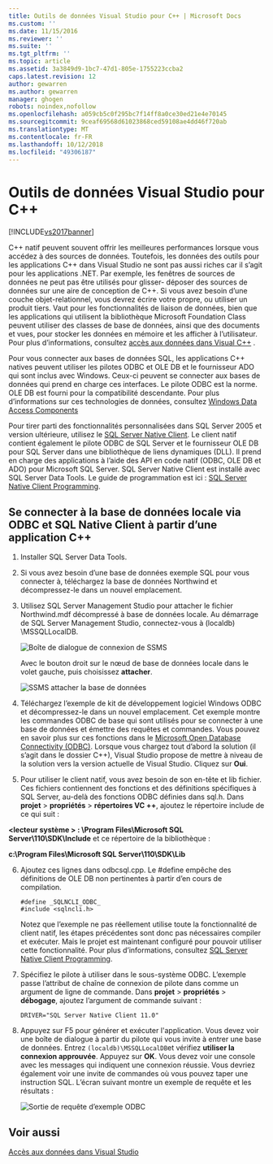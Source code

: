```yaml
---
title: Outils de données Visual Studio pour C++ | Microsoft Docs
ms.custom: ''
ms.date: 11/15/2016
ms.reviewer: ''
ms.suite: ''
ms.tgt_pltfrm: ''
ms.topic: article
ms.assetid: 3a3849d9-1bc7-47d1-805e-1755223ccba2
caps.latest.revision: 12
author: gewarren
ms.author: gewarren
manager: ghogen
robots: noindex,nofollow
ms.openlocfilehash: a059cb5c0f295bc7f14ff8a0ce30ed21e4e70145
ms.sourcegitcommit: 9ceaf69568d61023868ced59108ae4dd46f720ab
ms.translationtype: MT
ms.contentlocale: fr-FR
ms.lasthandoff: 10/12/2018
ms.locfileid: "49306187"
---
```

# <a name="visual-studio-data-tools-for-c"></a>Outils de données Visual Studio pour C++
[!INCLUDE[vs2017banner](../includes/vs2017banner.md)]

  
C++ natif peuvent souvent offrir les meilleures performances lorsque vous accédez à des sources de données. Toutefois, les données des outils pour les applications C++ dans Visual Studio ne sont pas aussi riches car il s’agit pour les applications .NET. Par exemple, les fenêtres de sources de données ne peut pas être utilisés pour glisser- déposer des sources de données sur une aire de conception de C++. Si vous avez besoin d’une couche objet-relationnel, vous devrez écrire votre propre, ou utiliser un produit tiers.  Vaut pour les fonctionnalités de liaison de données, bien que les applications qui utilisent la bibliothèque Microsoft Foundation Class peuvent utiliser des classes de base de données, ainsi que des documents et vues, pour stocker les données en mémoire et les afficher à l’utilisateur. Pour plus d’informations, consultez [accès aux données dans Visual C++](https://msdn.microsoft.com/library/7wtdsdkh.aspx) .  
  
 Pour vous connecter aux bases de données SQL, les applications C++ natives peuvent utiliser les pilotes ODBC et OLE DB et le fournisseur ADO qui sont inclus avec Windows.     Ceux-ci peuvent se connecter aux bases de données qui prend en charge ces interfaces. Le pilote ODBC est la norme. OLE DB est fourni pour la compatibilité descendante. Pour plus d’informations sur ces technologies de données, consultez [Windows Data Access Components](https://msdn.microsoft.com/library/windows/desktop/aa968814\(v=vs.85\).aspx)  
  
 Pour tirer parti des fonctionnalités personnalisées dans SQL Server 2005 et version ultérieure, utilisez le [SQL Server Native Client](https://msdn.microsoft.com/sqlserver/aa937733). Le client natif contient également le pilote ODBC de SQL Server et le fournisseur OLE DB pour SQL Server dans une bibliothèque de liens dynamiques (DLL). Il prend en charge des applications à l’aide des API en code natif (ODBC, OLE DB et ADO) pour Microsoft SQL Server.  SQL Server Native Client est installé avec SQL Server Data Tools. Le guide de programmation est ici : [SQL Server Native Client Programming](https://msdn.microsoft.com/library/ms130892.aspx).  
  
## <a name="to-connect-to-localdb-through-odbc-and-sql-native-client-from-a-c-application"></a>Se connecter à la base de données locale via ODBC et SQL Native Client à partir d’une application C++  
  
1.  Installer SQL Server Data Tools.  
  
2.  Si vous avez besoin d’une base de données exemple SQL pour vous connecter à, téléchargez la base de données Northwind et décompressez-le dans un nouvel emplacement.  
  
3.  Utilisez SQL Server Management Studio pour attacher le fichier Northwind.mdf décompressé à base de données locale. Au démarrage de SQL Server Management Studio, connectez-vous à (localdb) \MSSQLLocalDB.  
  
     ![Boîte de dialogue de connexion de SSMS](../data-tools/media/raddata-ssms-connect-dialog.png "raddata SSMS boîte de dialogue de connexion")  
  
     Avec le bouton droit sur le nœud de base de données locale dans le volet gauche, puis choisissez **attacher**.  
  
     ![SSMS attacher la base de données](../data-tools/media/raddata-ssms-attach-database.png "raddata SSMS attacher le base de données")  
  
4.  Téléchargez l’exemple de kit de développement logiciel Windows ODBC et décompressez-le dans un nouvel emplacement. Cet exemple montre les commandes ODBC de base qui sont utilisés pour se connecter à une base de données et émettre des requêtes et commandes. Vous pouvez en savoir plus sur ces fonctions dans le [Microsoft Open Database Connectivity (ODBC)](https://msdn.microsoft.com/library/windows/desktop/ms710252\(v=vs.85\).aspx). Lorsque vous chargez tout d’abord la solution (il s’agit dans le dossier C++), Visual Studio propose de mettre à niveau de la solution vers la version actuelle de Visual Studio. Cliquez sur **Oui**.  
  
5.  Pour utiliser le client natif, vous avez besoin de son en-tête et lib fichier. Ces fichiers contiennent des fonctions et des définitions spécifiques à SQL Server, au-delà des fonctions ODBC définies dans sql.h. Dans **projet** > **propriétés** > **répertoires VC ++**, ajoutez le répertoire include de ce qui suit :  
  
 **\<lecteur système > : \Program Files\Microsoft SQL Server\110\SDK\Include** et ce répertoire de la bibliothèque :  
  
 **c:\Program Files\Microsoft SQL Server\110\SDK\Lib**  
  
6.  Ajoutez ces lignes dans odbcsql.cpp. Le #define empêche des définitions de OLE DB non pertinentes à partir d’en cours de compilation.  
  
    ```  
    #define _SQLNCLI_ODBC_  
    #include <sqlncli.h>  
    ```  
  
     Notez que l’exemple ne pas réellement utilise toute la fonctionnalité de client natif, les étapes précédentes sont donc pas nécessaires compiler et exécuter. Mais le projet est maintenant configuré pour pouvoir utiliser cette fonctionnalité. Pour plus d’informations, consultez [SQL Server Native Client Programming](https://msdn.microsoft.com/library/ms130892\(v=sql.130\).aspx).  
  
7.  Spécifiez le pilote à utiliser dans le sous-système ODBC. L’exemple passe l’attribut de chaîne de connexion de pilote dans comme un argument de ligne de commande. Dans **projet** > **propriétés** > **débogage**, ajoutez l’argument de commande suivant :  
  
    ```  
    DRIVER="SQL Server Native Client 11.0"  
    ```  
  
8.  Appuyez sur F5 pour générer et exécuter l'application. Vous devez voir une boîte de dialogue à partir du pilote qui vous invite à entrer une base de données. Entrez `(localdb)\MSSQLLocalDB`et vérifiez **utiliser la connexion approuvée**. Appuyez sur **OK**. Vous devez voir une console avec les messages qui indiquent une connexion réussie. Vous devriez également voir une invite de commandes où vous pouvez taper une instruction SQL. L’écran suivant montre un exemple de requête et les résultats :  
  
     ![Sortie de requête d’exemple ODBC](../data-tools/media/raddata-odbc-sample-query-output.png "sortie de la requête raddata exemple ODBC")  
  
## <a name="see-also"></a>Voir aussi  
 [Accès aux données dans Visual Studio](../data-tools/accessing-data-in-visual-studio.md)


